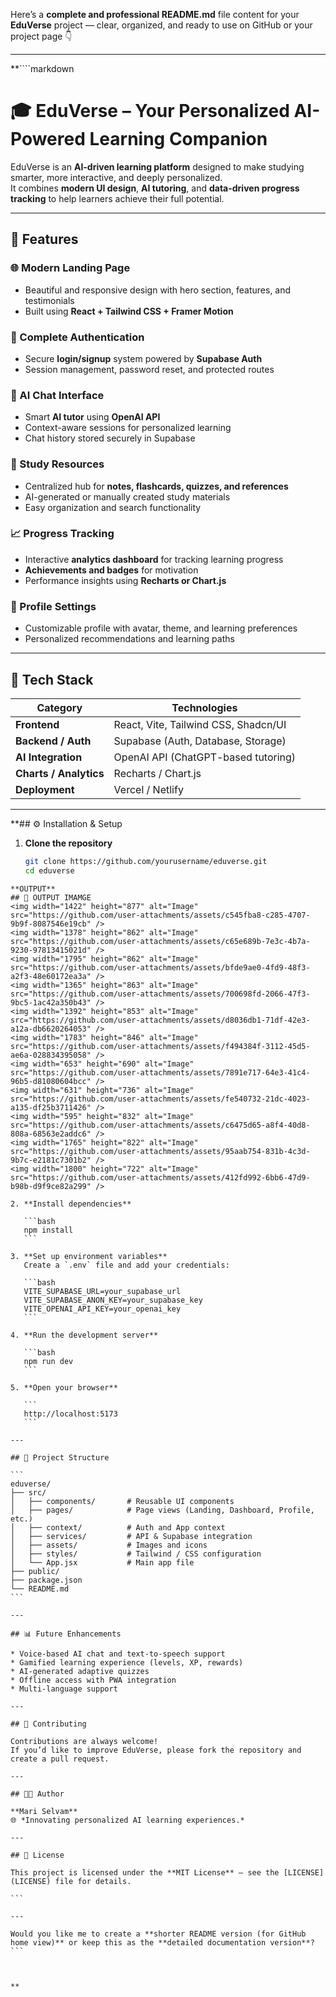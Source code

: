 Here’s a **complete and professional README.md** file content for your **EduVerse** project — clear, organized, and ready to use on GitHub or your project page 👇

---

**````markdown
# 🎓 EduVerse – Your Personalized AI-Powered Learning Companion

EduVerse is an **AI-driven learning platform** designed to make studying smarter, more interactive, and deeply personalized.  
It combines **modern UI design**, **AI tutoring**, and **data-driven progress tracking** to help learners achieve their full potential.

---


## 🚀 Features

### 🌐 Modern Landing Page
- Beautiful and responsive design with hero section, features, and testimonials  
- Built using **React + Tailwind CSS + Framer Motion**  

### 🔐 Complete Authentication
- Secure **login/signup** system powered by **Supabase Auth**  
- Session management, password reset, and protected routes  

### 🤖 AI Chat Interface
- Smart **AI tutor** using **OpenAI API**  
- Context-aware sessions for personalized learning  
- Chat history stored securely in Supabase  

### 📘 Study Resources
- Centralized hub for **notes, flashcards, quizzes, and references**  
- AI-generated or manually created study materials  
- Easy organization and search functionality  

### 📈 Progress Tracking
- Interactive **analytics dashboard** for tracking learning progress  
- **Achievements and badges** for motivation  
- Performance insights using **Recharts or Chart.js**  

### 👤 Profile Settings
- Customizable profile with avatar, theme, and learning preferences  
- Personalized recommendations and learning paths  

---

## 🧠 Tech Stack

| Category | Technologies |
|-----------|---------------|
| **Frontend** | React, Vite, Tailwind CSS, Shadcn/UI |
| **Backend / Auth** | Supabase (Auth, Database, Storage) |
| **AI Integration** | OpenAI API (ChatGPT-based tutoring) |
| **Charts / Analytics** | Recharts / Chart.js |
| **Deployment** | Vercel / Netlify |

---

**## ⚙️ Installation & Setup

1. **Clone the repository**
   ```bash
   git clone https://github.com/yourusername/eduverse.git
   cd eduverse
````**
**OUTPUT**
## 📜 OUTPUT IMAMGE
<img width="1422" height="877" alt="Image" src="https://github.com/user-attachments/assets/c545fba8-c285-4707-9b9f-8087546e19cb" />
<img width="1378" height="862" alt="Image" src="https://github.com/user-attachments/assets/c65e689b-7e3c-4b7a-9230-97813415021d" />
<img width="1795" height="862" alt="Image" src="https://github.com/user-attachments/assets/bfde9ae0-4fd9-48f3-a2f3-48e60172ea3a" />
<img width="1365" height="863" alt="Image" src="https://github.com/user-attachments/assets/700698fd-2066-47f3-9bc5-1ac42a350b43" />
<img width="1392" height="853" alt="Image" src="https://github.com/user-attachments/assets/d8036db1-71df-42e3-a12a-db6620264053" />
<img width="1783" height="846" alt="Image" src="https://github.com/user-attachments/assets/f494384f-3112-45d5-ae6a-028834395058" />
<img width="653" height="690" alt="Image" src="https://github.com/user-attachments/assets/7891e717-64e3-41c4-96b5-d81080604bcc" />
<img width="631" height="736" alt="Image" src="https://github.com/user-attachments/assets/fe540732-21dc-4023-a135-df25b3711426" />
<img width="595" height="832" alt="Image" src="https://github.com/user-attachments/assets/c6475d65-a8f4-40d8-808a-68563e2addc6" />
<img width="1765" height="822" alt="Image" src="https://github.com/user-attachments/assets/95aab754-831b-4c3d-9b7c-e2181c7301b2" />
<img width="1800" height="722" alt="Image" src="https://github.com/user-attachments/assets/412fd992-6bb6-47d9-b98b-d9f9ce82a299" />

2. **Install dependencies**

   ```bash
   npm install
   ```

3. **Set up environment variables**
   Create a `.env` file and add your credentials:

   ```bash
   VITE_SUPABASE_URL=your_supabase_url
   VITE_SUPABASE_ANON_KEY=your_supabase_key
   VITE_OPENAI_API_KEY=your_openai_key
   ```

4. **Run the development server**

   ```bash
   npm run dev
   ```

5. **Open your browser**

   ```
   http://localhost:5173
   ```

---

## 🧩 Project Structure

```
eduverse/
├── src/
│   ├── components/       # Reusable UI components
│   ├── pages/            # Page views (Landing, Dashboard, Profile, etc.)
│   ├── context/          # Auth and App context
│   ├── services/         # API & Supabase integration
│   ├── assets/           # Images and icons
│   ├── styles/           # Tailwind / CSS configuration
│   └── App.jsx           # Main app file
├── public/
├── package.json
└── README.md
```

---

## 📊 Future Enhancements

* Voice-based AI chat and text-to-speech support
* Gamified learning experience (levels, XP, rewards)
* AI-generated adaptive quizzes
* Offline access with PWA integration
* Multi-language support

---

## 🤝 Contributing

Contributions are always welcome!
If you’d like to improve EduVerse, please fork the repository and create a pull request.

---

## 🧑‍💻 Author

**Mari Selvam**
🌐 *Innovating personalized AI learning experiences.*

---

## 📜 License

This project is licensed under the **MIT License** – see the [LICENSE](LICENSE) file for details.

```

---

Would you like me to create a **shorter README version (for GitHub home view)** or keep this as the **detailed documentation version**?
```



**
